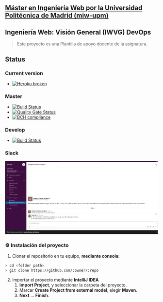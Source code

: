 ## [Máster en Ingeniería Web por la Universidad Politécnica de Madrid (miw-upm)](http://miw.etsisi.upm.es)
## Ingeniería Web: Visión General (IWVG) DevOps
> Este proyecto es una Plantilla de apoyo docente de la asignatura.

## Status
### Current version
+ [![Heroku broken](https://iwvg-devops-alejandro-cabezas.herokuapp.com/system/version-badge)](https://iwvg-devops-alejandro-cabezas.herokuapp.com/swagger-ui.html)

### Master
+ [![Build Status](https://travis-ci.org/AlexCabezas2018/iwvg-devops-alejandro-cabezas.svg?branch=master)](https://travis-ci.org/AlexCabezas2018/iwvg-devops-alejandro-cabezas)
+ [![Quality Gate Status](https://sonarcloud.io/api/project_badges/measure?project=iwvg-devops-alejandro-cabezas&metric=alert_status)](https://sonarcloud.io/dashboard?id=iwvg-devops-alejandro-cabezas)
+ [![BCH compliance](https://bettercodehub.com/edge/badge/AlexCabezas2018/iwvg-devops-alejandro-cabezas?branch=master)](https://bettercodehub.com/)

### Develop
+ [![Build Status](https://travis-ci.org/AlexCabezas2018/iwvg-devops-alejandro-cabezas.svg?branch=develop)](https://travis-ci.org/AlexCabezas2018/iwvg-devops-alejandro-cabezas) 

### Slack
![Slack-image](src/main/resources/images/Slack-with-Travis.PNG)

### :gear: Instalación del proyecto
1. Clonar el repositorio en tu equipo, **mediante consola**:
```sh
> cd <folder path>
> git clone https://github.com/:owner/:repo
```
2. Importar el proyecto mediante **IntelliJ IDEA**
   1. **Import Project**, y seleccionar la carpeta del proyecto.
   1. Marcar **Create Project from external model**, elegir **Maven**.
   1. **Next** … **Finish**.
